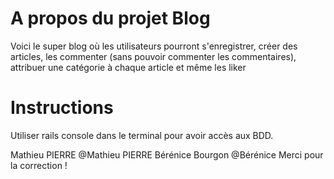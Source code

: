 # A propos du projet Blog
Voici le super blog où les utilisateurs pourront s'enregistrer, créer des articles, les commenter (sans pouvoir commenter les commentaires), attribuer une catégorie à chaque article et même les liker

# Instructions

Utiliser rails console dans le terminal pour avoir accès aux BDD.


Mathieu PIERRE @Mathieu PIERRE
Bérénice Bourgon @Bérénice Merci pour la correction !
